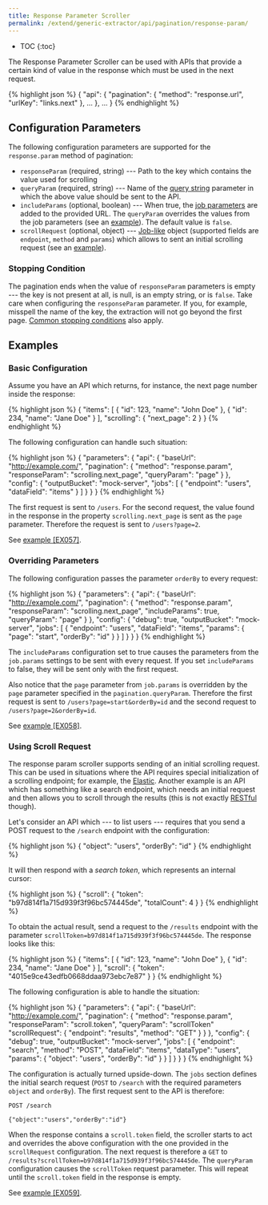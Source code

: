 ```yaml
---
title: Response Parameter Scroller
permalink: /extend/generic-extractor/api/pagination/response-param/
---
```


* TOC
{:toc}

The Response Parameter Scroller can be used with APIs that provide a certain kind
of value in the response which must be used in the next request.

{% highlight json %}
{
    "api": {
        "pagination": {
            "method": "response.url",
            "urlKey": "links.next"
        },
        ...
    },
    ...
}
{% endhighlight %}

## Configuration Parameters
The following configuration parameters are supported for the `response.param` method of pagination:

- `responseParam` (required, string) --- Path to the key which contains the value used for scrolling
- `queryParam` (required, string) --- Name of the [query string](/extend/generic-extractor/tutorial/rest/#url) parameter in 
which the above value should be sent to the API.
- `includeParams` (optional, boolean) --- When true, the [job parameters](/extend/generic-extractor/config/jobs/#request-parameters) 
are added to the provided URL. The `queryParam` overrides the values from the job parameters (see an [example](#overriding-parameters)). The default value is `false`.
- `scrollRequest` (optional, object) --- [Job-like](/extend/generic-extractor/config/jobs/) object (supported fields are 
`endpoint`, `method` and `params`) which allows to sent an initial scrolling request (see an [example](#using-scroll-request)).

### Stopping Condition
The pagination ends when the value of `responseParam` parameters is empty --- the key is not present at all, is null, is
an empty string, or is `false`. Take care when configuring the `responseParam` parameter. If you, for example, misspell the name of 
the key, the extraction will not go beyond the first page. 
[Common stopping conditions](/extend/generic-extractor/api/pagination/#stopping-strategy) also apply.

## Examples

### Basic Configuration
Assume you have an API which returns, for instance, the next page number inside the response:

{% highlight json %}
{
    "items": [
        {
            "id": 123,
            "name": "John Doe"
        },
        {
            "id": 234,
            "name": "Jane Doe"
        }
    ],
    "scrolling": {
        "next_page": 2
    }
}
{% endhighlight %}

The following configuration can handle such situation:

{% highlight json %}
{
    "parameters": {
        "api": {
            "baseUrl": "http://example.com/",
            "pagination": {
                "method": "response.param",
                "responseParam": "scrolling.next_page",
                "queryParam": "page"
            }
        },
        "config": {
            "outputBucket": "mock-server",
            "jobs": [
                {
                    "endpoint": "users",
                    "dataField": "items"
                }
            ]
        }
    }
}
{% endhighlight %}

The first request is sent to `/users`. For the second request, the value found in the response 
in the property `scrolling.next_page` is sent as the `page` parameter. Therefore the request 
is sent to `/users?page=2`.

See [example [EX057]](https://github.com/keboola/generic-extractor/tree/master/doc/examples/057-pagination-response-param-basic).

### Overriding Parameters
The following configuration passes the parameter `orderBy` to every request:

{% highlight json %}
{
    "parameters": {
        "api": {
            "baseUrl": "http://example.com/",
            "pagination": {
                "method": "response.param",
                "responseParam": "scrolling.next_page",
                "includeParams": true,
                "queryParam": "page"
            }
        },
        "config": {
            "debug": true,
            "outputBucket": "mock-server",
            "jobs": [
                {
                    "endpoint": "users",
                    "dataField": "items",
                    "params": {
                        "page": "start",
                        "orderBy": "id"
                    }
                }
            ]
        }
    }
}
{% endhighlight %}

The `includeParams` configuration set to true causes the parameters from the `job.params` settings to 
be sent with every request. If you set `includeParams` to false, they will be sent only with
the first request. 

Also notice that the `page` parameter from `job.params` is overridden by the `page` parameter specified 
in the `pagination.queryParam`. Therefore the first request is sent to `/users?page=start&orderBy=id` 
and the second request to `/users?page=2&orderBy=id`.

See [example [EX058]](https://github.com/keboola/generic-extractor/tree/master/doc/examples/058-pagination-response-param-override).

### Using Scroll Request
The response param scroller supports sending of an initial scrolling request. This can be used
in situations where the API requires special initialization of a scrolling endpoint;
for example, the [Elastic](https://www.elastic.co/guide/en/elasticsearch/reference/5.2/search-request-scroll.html).
Another example is an API which has something like a search endpoint, which needs an initial request and
then allows you to scroll through the results (this is not exactly [RESTful](/extend/generic-extractor/tutorial/rest/) though).

Let's consider an API which --- to list users --- requires that you send a POST request to the
`/search` endpoint with the configuration:

{% highlight json %}
{
    "object": "users",
    "orderBy": "id"
}
{% endhighlight %}

It will then respond with a *search token*, which represents an internal cursor:

{% highlight json %}
{
    "scroll": {
        "token": "b97d814f1a715d939f3f96bc574445de",
        "totalCount": 4
    }
}
{% endhighlight %}

To obtain the actual result, send a request to the `/results` endpoint with the parameter
`scrollToken=b97d814f1a715d939f3f96bc574445de`. The response looks like this:

{% highlight json %}
{
    "items": [
        {
            "id": 123,
            "name": "John Doe"
        },
        {
            "id": 234,
            "name": "Jane Doe"
        }
    ],
    "scroll": {
        "token": "4015e9ce43edfb0668ddaa973ebc7e87"
    }
}
{% endhighlight %}

The following configuration is able to handle the situation:

{% highlight json %}
{
    "parameters": {
        "api": {
            "baseUrl": "http://example.com/",
            "pagination": {
                "method": "response.param",
                "responseParam": "scroll.token",
                "queryParam": "scrollToken"
                "scrollRequest": {
                    "endpoint": "results",
                    "method": "GET"
                }
            }
        },
        "config": {
            "debug": true,
            "outputBucket": "mock-server",
            "jobs": [
                {
                    "endpoint": "search",
                    "method": "POST",
                    "dataField": "items",
                    "dataType": "users",
                    "params": {
                        "object": "users",
                        "orderBy": "id"
                    }
                }
            ]
        }
    }
}
{% endhighlight %}

The configuration is actually turned upside-down. The `jobs` section defines the initial search request
(`POST` to `/search` with the required parameters `object` and `orderBy`). The first request sent to the API 
is therefore:

    POST /search

    {"object":"users","orderBy":"id"}

When the response contains a `scroll.token` field, the scroller starts to act and overrides the above 
configuration with the one provided in the `scrollRequest` configuration. The next request is therefore 
a `GET` to `/results?scrollToken=b97d814f1a715d939f3f96bc574445de`. The `queryParam` configuration
causes the `scrollToken` request parameter. This will repeat until the `scroll.token` field in the response is empty.

See [example [EX059]](https://github.com/keboola/generic-extractor/tree/master/doc/examples/059-pagination-response-param-scroll-request).
